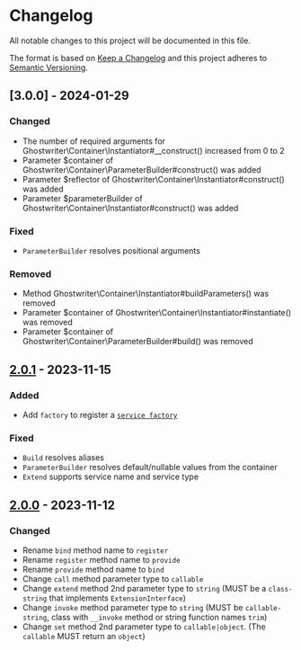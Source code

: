 # Changelog
All notable changes to this project will be documented in this file.

The format is based on [Keep a Changelog](https://keepachangelog.com/)
and this project adheres to [Semantic Versioning](https://semver.org/).

## [3.0.0] - 2024-01-29

### Changed

- The number of required arguments for Ghostwriter\Container\Instantiator#__construct() increased from 0 to 2
- Parameter $container of Ghostwriter\Container\ParameterBuilder#construct() was added
- Parameter $reflector of Ghostwriter\Container\Instantiator#construct() was added
- Parameter $parameterBuilder of Ghostwriter\Container\Instantiator#construct() was added

### Fixed

- `ParameterBuilder` resolves positional arguments

### Removed

- Method Ghostwriter\Container\Instantiator#buildParameters() was removed
- Parameter $container of Ghostwriter\Container\Instantiator#instantiate() was removed
- Parameter $container of Ghostwriter\Container\ParameterBuilder#build() was removed

## [2.0.1] - 2023-11-15

### Added
- Add `factory` to register a [`service factory`](https://github.com/ghostwriter/container/blob/main/README.md#service-factory)

### Fixed
- `Build` resolves aliases
- `ParameterBuilder` resolves default/nullable values from the container
- `Extend` supports service name and service type

## [2.0.0] - 2023-11-12

### Changed
- Rename `bind` method name to `register`
- Rename `register` method name to `provide`
- Rename `provide` method name to `bind`
- Change `call` method parameter type to `callable`
- Change `extend` method 2nd parameter type to `string` (MUST be a `class-string` that implements `ExtensionInterface`)
- Change `invoke` method parameter type to `string` (MUST be `callable-string`, class with `__invoke` method or string function names `trim`)
- Change `set` method 2nd parameter type to `callable|object`. (The `callable` MUST return an `object`)

[2.0.1]: https://github.com/ghostwriter/container/compare/v2.0.0...v2.0.1
[2.0.0]: https://github.com/ghostwriter/container/releases/tag/v2.0.0
